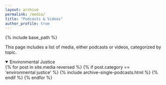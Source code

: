 ```yaml
---
layout: archive
permalink: /media/
title: "Podcasts & Videos"
author_profile: true
---
```


<!-- Google tag (gtag.js) -->
<script async src="https://www.googletagmanager.com/gtag/js?id=G-8CEVZ95BRH"></script>
<script>
  window.dataLayer = window.dataLayer || [];
  function gtag(){dataLayer.push(arguments);}
  gtag('js', new Date());

  gtag('config', 'G-8CEVZ95BRH');
</script>

{% include base_path %}

This page includes a list of media, either podcasts or videos, categorized by topic. 

  <details open>
      <summary class="id1">
      Environmental Justice
      </summary>
      {% for post in site.media reversed %}
        {% if post.category == 'environmental justice' %}
          {% include archive-single-podcasts.html %}
        {% endif %}
      {% endfor %}    
  </details>

  